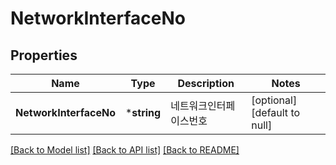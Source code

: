 # NetworkInterfaceNo

## Properties
Name | Type | Description | Notes
------------ | ------------- | ------------- | -------------
**NetworkInterfaceNo** | ***string** | 네트워크인터페이스번호 | [optional] [default to null]

[[Back to Model list]](../README.md#documentation-for-models) [[Back to API list]](../README.md#documentation-for-api-endpoints) [[Back to README]](../README.md)


